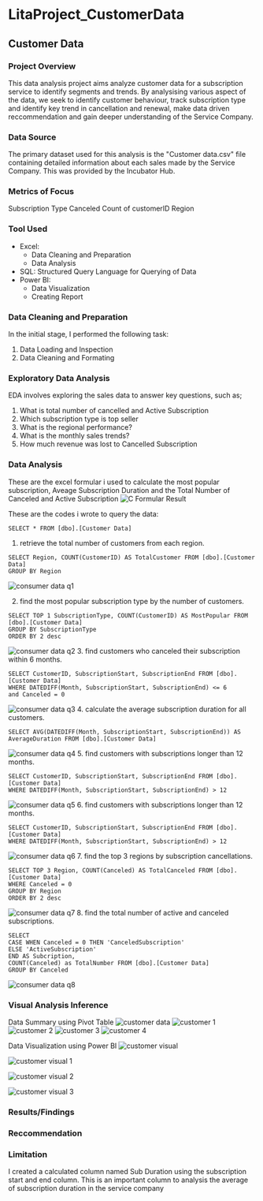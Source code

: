 # LitaProject_CustomerData

## Customer Data

### Project Overview
This data analysis project aims analyze customer data for a subscription service to identify 
segments and trends. By analysising various aspect of the data, we seek to identify customer behaviour, track subscription type and identify key trend in cancellation and renewal, make data driven reccommendation and gain deeper understanding of the Service Company.

### Data Source
The primary dataset used for this analysis is the "Customer data.csv" file containing detailed information about each sales made by the Service Company. This was provided by the Incubator Hub.

### Metrics of Focus
Subscription Type
Canceled
Count of customerID
Region

### Tool Used
- Excel: 
  - Data Cleaning and Preparation
  - Data Analysis
- SQL: Structured Query Language for Querying of Data
- Power BI:
  - Data Visualization
  - Creating Report

### Data Cleaning and Preparation
In the initial stage, I performed the following task:
1. Data Loading and Inspection
2. Data Cleaning and Formating

### Exploratory Data Analysis
EDA involves exploring the sales data to answer key questions, such as;
  1. What is total number of cancelled and Active Subscription
  2. Which subscription type is top seller
  3. What is the regional performance?
  4. What is the monthly sales trends?
  5. How much revenue was lost to Cancelled Subscription

### Data Analysis
These are the excel formular i used to calculate the most popular subscription, Aveage Subscription Duration and the Total Number of Canceled and Active Subscription
![C Formular Result](https://github.com/user-attachments/assets/476a8476-50c0-4ce8-8465-282618050374)

These are the codes i wrote to query the data:
```
SELECT * FROM [dbo].[Customer Data]
```
1. retrieve the total number of customers from each region.
```
SELECT Region, COUNT(CustomerID) AS TotalCustomer FROM [dbo].[Customer Data]
GROUP BY Region
```
![consumer data q1](https://github.com/user-attachments/assets/bb449d50-9b73-4e30-94a1-f47b64c0bd35)

2. find the most popular subscription type by the number of customers.
```
SELECT TOP 1 SubscriptionType, COUNT(CustomerID) AS MostPopular FROM [dbo].[Customer Data]
GROUP BY SubscriptionType
ORDER BY 2 desc
```
![consumer data q2](https://github.com/user-attachments/assets/7a318a05-adb1-4478-aa0c-27fe2b46bec9)
3. find customers who canceled their subscription within 6 months.
```
SELECT CustomerID, SubscriptionStart, SubscriptionEnd FROM [dbo].[Customer Data]
WHERE DATEDIFF(Month, SubscriptionStart, SubscriptionEnd) <= 6
and Canceled = 0
```
![consumer data q3](https://github.com/user-attachments/assets/07dce480-62bd-4589-b883-e33e14f90195)
4. calculate the average subscription duration for all customers.
```
SELECT AVG(DATEDIFF(Month, SubscriptionStart, SubscriptionEnd)) AS AverageDuration FROM [dbo].[Customer Data]
```
![consumer data q4](https://github.com/user-attachments/assets/1419a6ce-1b65-424e-b81f-f542dbf8c09a)
5. find customers with subscriptions longer than 12 months.
```
SELECT CustomerID, SubscriptionStart, SubscriptionEnd FROM [dbo].[Customer Data]
WHERE DATEDIFF(Month, SubscriptionStart, SubscriptionEnd) > 12
```
![consumer data q5](https://github.com/user-attachments/assets/a2f0bd23-57b9-42b7-90b6-9e42a34a1fa9)
6. find customers with subscriptions longer than 12 months.
```
SELECT CustomerID, SubscriptionStart, SubscriptionEnd FROM [dbo].[Customer Data]
WHERE DATEDIFF(Month, SubscriptionStart, SubscriptionEnd) > 12
```
![consumer data q6](https://github.com/user-attachments/assets/d06de85b-b921-46b7-b91a-f23f1641696f)
7. find the top 3 regions by subscription cancellations.
```
SELECT TOP 3 Region, COUNT(Canceled) AS TotalCanceled FROM [dbo].[Customer Data]
WHERE Canceled = 0
GROUP BY Region
ORDER BY 2 desc
```
![consumer data q7](https://github.com/user-attachments/assets/96a3cd43-b865-4fd9-90f8-a3a58df78184)
8. find the total number of active and canceled subscriptions.
```
SELECT 
CASE WHEN Canceled = 0 THEN 'CanceledSubscription'
ELSE 'ActiveSubscription'
END AS Subcription,
COUNT(Canceled) as TotalNumber FROM [dbo].[Customer Data]
GROUP BY Canceled
```
![consumer data q8](https://github.com/user-attachments/assets/c97e8903-00e2-4eff-b4bb-43cd86f93bc0)

### Visual Analysis Inference
Data Summary using Pivot Table
![customer data](https://github.com/user-attachments/assets/9f4342bc-f30f-4384-bdc2-05461fe8e4af)
![customer 1](https://github.com/user-attachments/assets/e5135788-e96e-4530-9dee-fa7cd5fb9e51)
![customer 2](https://github.com/user-attachments/assets/c16d578d-8628-4a71-826d-b3796a9a5b5c)
![customer 3](https://github.com/user-attachments/assets/bc9b358a-ceb6-4e33-b7be-94697f5d8829)
![customer 4](https://github.com/user-attachments/assets/2c48ba59-687a-4011-b037-c16e2113d63d)


Data Visualization using Power BI
![customer visual](https://github.com/user-attachments/assets/20893269-3e3f-4692-9a6f-4e5f6470425e)

![customer visual 1](https://github.com/user-attachments/assets/e449b418-0f78-4358-8460-c7963d9fd160)

![customer visual 2](https://github.com/user-attachments/assets/07044a1f-6b73-4d5e-8fae-c22a6c8eb3f2)

![customer visual 3](https://github.com/user-attachments/assets/cd2e0aa2-247c-4f9e-ab08-cf650c46dc9c)



### Results/Findings

### Reccommendation

### Limitation
I created a calculated column named Sub Duration using the subscription start and end column. This is an important column to analysis the average of subscription duration in the service company
